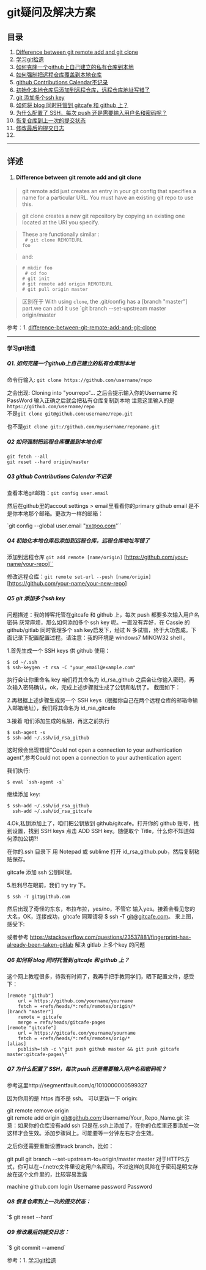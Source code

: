 git疑问及解决方案
================
目录
----------------
1. [Difference between git remote add and git clone](#question1)
2. [学习git拾遗](#question2)
  1. [如何克隆一个github上自己建立的私有仓库到本地](#question2-1)
  2. [如何强制把远程仓库覆盖到本地仓库](#question2-2)
  3. [github Contributions Calendar不记录](#question2-3)
  4. [初始化本地仓库后添加到远程仓库，远程仓库地址写错了](#question2-4)
  5. [git 添加多个ssh key](#question2-5)
  6. [如何将 blog 同时托管到 gitcafe 和 github 上？](#question2-6)
  7. [为什么配置了 SSH，每次 push 还是需要输入用户名和密码呢？](#question2-7)
  8. [恢复仓库到上一次的提交状态](#question2-8)
  9. [修改最后的提交日志](#question2-9)
3.   

***

详述
----------------
<!-- #### Difference between git remote add and git clone #### -->
1. <h4 id="question1">Difference between git remote add and git clone</h4>


> git remote add just creates an entry in your git config that specifies a name for a particular URL. You must have an existing git repo to use this.

> git clone creates a new git repository by copying an existing one located at the URI you specify.

> These are functionally similar :<br />
<code> # git clone REMOTEURL foo</code><br />

>and:

 >`# mkdir foo` <br>
` # cd foo` <br>
 `# git init `<br>
 `# git remote add origin REMOTEURL `<br>
 `# git pull origin master `<br>

 > 区别在于  With using `clone`, the .git/config has a [branch "master"] part.we can add it use `git branch --set-upstream master origin/master

 参考：1. [difference-between-git-remote-add-and-git-clone](http://stackoverflow.com/questions/4855561/difference-between-git-remote-add-and-git-clone) <br>

- - -

<h4 id="question2">学习git拾遗</h4>

<h5 id="question2-1">Q1. 如何克隆一个github上自己建立的私有仓库到本地</h5>

命令行输入:
`git clone https://github.com/username/repo`

之会出现: Cloning into "yourrepo"... 之后会提示输入你的Username 和PassWord 输入正确之后就会把私有仓库复制到本地 注意这里输入的是
`https://github.com/username/repo` <br>
不是`git clone git@github.com:username/repo.git`

也不是`git clone git://github.com/myusername/reponame.git`


<h5 id="question2-2">Q2 如何强制把远程仓库覆盖到本地仓库</h5>

`git fetch --all` <br>
`git reset --hard origin/master`

<h5 id="question2-3">Q3 github Contributions Calendar不记录</h5>

查看本地git邮箱：`git config user.email`

然后在github里的accout settings > email里看看你的primary github email 是不是你本地那个邮箱。更改为一样的邮箱：

`git config --global user.email "xx@oo.com"``
<h5 id="question2-4">Q4 初始化本地仓库后添加到远程仓库，远程仓库地址写错了</h5>

添加到远程仓库
`git add remote [name/origin]` [https://github.com/your-name/your-repo]``

修改远程仓库：`git remote set-url --push [name/origin]` [https://github.com/your-name/your-new-repo]

<h5 id="question2-5">Q5 git 添加多个ssh key</h5>

问题描述：我的博客托管在gitcafe 和 github 上，每次 push 都要多次输入用户名密码 灰常麻烦，那么如何添加多个 ssh key 呢。一直没有弄好，在 Cassie 的 github/gitlab 同时管理多个 ssh key启发下，经过 N 多试错，终于大功告成。下面记录下配置配置过程。请注意：我的环境是 windows7 MINGW32 shell 。

1.首先生成一个 SSH keys 供 github 使用：

    $ cd ~/.ssh
    $ ssh-keygen -t rsa -C "your_email@example.com"
执行会让你重命名 key 咱们将其命名为 id_rsa_github 之后会让你输入密码，再次输入密码确认，ok，完成上述步骤就生成了公钥和私钥了。 截图如下：

2.再根据上述步骤生成另一个 SSH keys（根据你自己在两个远程仓库的邮箱命输入邮箱地址），我们将其命名为 id_rsa_gitcafe

3.接着 咱们添加生成的私钥，再这之前执行

    $ ssh-agent -s
    $ ssh-add ~/.ssh/id_rsa_github

这时候会出现错误"Could not open a connection to your authentication agent",参考Could not open a connection to your authentication agent

我们执行:

    $ eval `ssh-agent -s`
继续添加 key:

    $ ssh-add ~/.ssh/id_rsa_github
      ssh-add ~/.ssh/id_rsa_gitcafe


4.Ok,私钥添加上了，咱们把公钥放到 github/gitcafe。打开你的 github 账号，找到设置，找到 SSH keys 点击 ADD SSH key。随便取个 Title，什么你不知道如何添加公钥?!

在你的.ssh 目录下 用 Notepad 或 sublime 打开 id_rsa_github.pub，然后复制粘贴保存。

gitcafe 添加 ssh 公钥同理。

5.胜利尽在眼前，我们 try try 下。

    $ ssh -T git@github.com
然后出现了奇怪的东东，布拉布拉，yes/no，不管它 输入yes。接着会看见您的大名，OK，连接成功，gitcafe 同理请将 $ ssh -T git@gitcafe.com。 来上图，感受下:

或者参考 https://stackoverflow.com/questions/23537881/fingerprint-has-already-been-taken-gitlab 解决 gitlab 上多个key 的问题


<h5 id="question2-6">Q6 如何将 blog 同时托管到 gitcafe 和 github 上？</h5>

这个网上教程很多，待我有时间了，我再手把手教同学们，晒下配置文件，感受下：

    [remote "github"]
        url = https://github.com/yourname/yourname
        fetch = +refs/heads/*:refs/remotes/origin/*
    [branch "master"]
        remote = gitcafe
        merge = refs/heads/gitcafe-pages
    [remote "gitcafe"]
        url = https://gitcafe.com/yourname/yourname
        fetch = +refs/heads/*:refs/remotes/orig/*
    [alias]
        publish=!sh -c \"git push github master && git push gitcafe master:gitcafe-pages\"

<h5 id="question2-7">Q7 为什么配置了 SSH，每次 push 还是需要输入用户名和密码呢？</h5>

参考这里http://segmentfault.com/q/1010000000599327

因为你用的是 https 而不是 ssh。 可以更新一下 origin:

git remote remove origin<br/>
git remote add origin git@github.com:Username/Your_Repo_Name.git
注意：如果你的仓库没有add ssh 只是在.ssh上添加了，在你的仓库里还要添加一次这样才会生效。添加步骤同上。可能要等一分钟左右才会生效。

之后你还需要重新设置track branch，比如：

git pull
git branch --set-upstream-to=origin/master master
对于HTTPS方式，你可以在~/.netrc文件里设定用户名密码，不过这样的风险在于密码是明文存放在这个文件里的，比较容易泄露

machine github.com
login Username
password Password
<h5 id="question2-8">Q8 恢复仓库到上一次的提交状态：</h5>
`$ git reset --hard`

<h5 id="question2-9">Q9 修改最后的提交日志：</h5>
`$ git commit --amend`

  参考：1. [学习git拾遗](http://padding.me/blog/2014/11/04/learn-git-snopt/)
